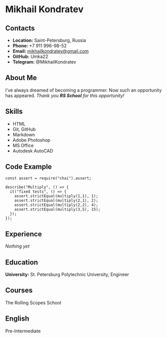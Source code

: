 # Mikhail Kondratev

## Contacts
* **Location:** Saint-Petersburg, Russia
* **Phone:** +7 911 996-98-52
* **Email:** mikhailkondratev@gmail.com
* **GitHub:** Umka22
* **Telegram:** @MikhailKondratev

## About Me
I've always dreamed of becoming a programmer. Now such an opportunity has appeared. *Thank you **RS School** for this opportunity!*

## Skills
* HTML
* Git, GitHub
* Markdown 
* Adobe Photoshop
* MS Office
* Autodesk AutoCAD

## Code Example
```
const assert = require("chai").assert;

describe("Multiply", () => {
  it("fixed tests", () => {
    assert.strictEqual(multiply(1,1), 1);
    assert.strictEqual(multiply(2,1), 2);
    assert.strictEqual(multiply(2,2), 4);
    assert.strictEqual(multiply(3,5), 15);   
  });
});
```

## Experience
*Nothing yet*

## Education
**University:** St. Petersburg Polytechnic University, Engineer

## Courses
The Rolling Scopes School

## English
Pre-Intermediate